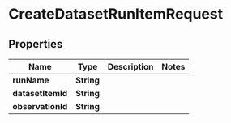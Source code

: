 

# CreateDatasetRunItemRequest


## Properties

| Name | Type | Description | Notes |
|------------ | ------------- | ------------- | -------------|
|**runName** | **String** |  |  |
|**datasetItemId** | **String** |  |  |
|**observationId** | **String** |  |  |



